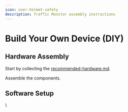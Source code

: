 ```yaml
---
icon: user-helmet-safety
description: Traffic Monitor assembly instructions
---
```


# Build Your Own Device (DIY)

## Hardware Assembly

Start by collecting the [recommended-hardware.md](../recommended-hardware.md "mention"). &#x20;

Assemble the components.

## Software Setup

\
